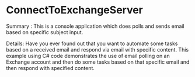 # ConnectToExchangeServer
Summary : This is a console application which does polls and sends email based on specific subject input.

Details: Have you ever found out that you want to automate some tasks based on a received email and respond via email with specific content. This example using C# code demonstrates the use of email polling on an Exchange account and then do some tasks based on that specific email and then respond with specified content.
